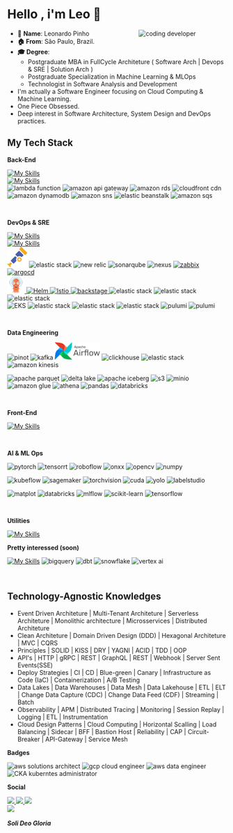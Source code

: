 # Hello , i'm Leo 👋
<img align="right" width="40%" src="./assets/757a4ed3d9e6fdf7dcbbad972bd2e72c.gif" alt="coding developer" />


- 📄 **Name**: Leonardo Pinho
- **🏠 From**: São Paulo, Brazil.
- **🎓 Degree**: 
  - Postgraduate MBA in FullCycle Architeture ( Software Arch | Devops & SRE | Solution Arch )
  - Postgraduate Specialization in Machine Learning & MLOps
  - Technologist in Software Analysis and Development
- I'm actually a Software Engineer focusing on Cloud Computing & Machine Learning.
- One Piece Obsessed.
- Deep interest in Software Architecture, System Design and DevOps practices.
## My Tech Stack

**Back-End**

[![My Skills](https://skillicons.dev/icons?i=golang,java,spring,python,flask,django,nodejs,nestjs,express,fastify&theme=light)]()
<br/>
[![My Skills](https://skillicons.dev/icons?i=rabbitmq,kafka,graphql,redis,mysql,postgresql,dynamodb,mongodb,elasticsearch&theme=light)]()
<br/> 
<img alt="lambda function" src="https://cloud-icons.onemodel.app/aws/Architecture-Service-Icons_01312023/Arch_Compute/64/Arch_AWS-Lambda_64.svg" width="46px" height="46px">
<img alt="amazon api gateway" src="https://cloud-icons.onemodel.app/aws/Architecture-Service-Icons_01312023/Arch_App-Integration/Arch_48/Arch_%20Amazon-API-Gateway_48.svg" width="46px" height="46px">
<img alt="amazon rds" src="https://cloud-icons.onemodel.app/aws/Architecture-Service-Icons_01312023/Arch_Database/64/Arch_Amazon-RDS_64.svg" width="46px" height="46px">
<img alt="cloudfront cdn" src="https://cloud-icons.onemodel.app/aws/Architecture-Service-Icons_01312023/Arch_Networking-Content-Delivery/64/Arch_Amazon-CloudFront_64.svg" width="46px" height="46px">
<img alt="amazon dynamodb" src="https://cloud-icons.onemodel.app/aws/Architecture-Service-Icons_01312023/Arch_Database/64/Arch_Amazon-DynamoDB_64.svg" width="46px" height="46px">
<img alt="amazon sns" src="https://cloud-icons.onemodel.app/aws/Architecture-Service-Icons_01312023/Arch_App-Integration/Arch_64/Arch_Amazon-Simple-Notification-Service_64.svg" width="46px" height="46px">
<img alt="elastic beanstalk" src="https://cloud-icons.onemodel.app/aws/Architecture-Service-Icons_01312023/Arch_Compute/64/Arch_AWS-Elastic-Beanstalk_64.svg" width="46px" height="46px">
<img alt="amazon sqs" src="https://cloud-icons.onemodel.app/aws/Architecture-Service-Icons_01312023/Arch_App-Integration/Arch_64/Arch_Amazon-Simple-Queue-Service_64.svg" width="46px" height="46px">
<br/> 

<br/>

**DevOps & SRE**

[![My Skills](https://skillicons.dev/icons?i=aws,docker,kubernetes,grafana,prometheus,nginx,ansible,terraform)]()
<br/>
[![My Skills](https://skillicons.dev/icons?i=cloudflare,gcp,redhat,github,gitlab,jenkins&theme=light)]()
<br/>
<img alt="opentelemetry" src="https://raw.githubusercontent.com/github/explore/299010f22c9b4cdbaba624be73d5b0de8e23151c/topics/opentelemetry/opentelemetry.png" height="46px">
<img alt="elastic stack" src="https://cdn.freebiesupply.com/logos/large/2x/elastic-stack-logo-png-transparent.png" width="46px" height="46px">
<img alt="new relic" src="https://okitup.com/wp-content/uploads/2024/07/NewReliclogo2.jpg" height="46px">
<img alt="sonarqube" src="https://rtfm.co.ua/wp-content/uploads/2019/06/sonarqube-logo.png" width="46px" height="46px">
<img alt="nexus" src="https://www.sonatype.com/hubfs/2-2023-Product%20Logos/sonatype-repo-icon.png" width="46px" height="46px">
<a href="https://www.zabbix.com/" target="_blank" rel="noreferrer"> <img src="https://www.vectorlogo.zone/logos/zabbix/zabbix-icon.svg" alt="zabbix" width="40" height="40"/> </a>
<a href="https://www.vaultproject.io/" target="_blank" rel="noreferrer"> <img src="https://www.svgrepo.com/show/448256/vault.svg" alt="argocd" width="40" height="40"/> </a>
<br/>
<a href="https://argoproj.github.io/cd/" target="_blank" rel="noreferrer"> <img src="https://github.com/devicons/devicon/blob/master/icons/argocd/argocd-original.svg" alt="argocd" width="40" height="40"/> </a>
<a href="https://helm.sh/" target="_blank" rel="noreferrer"> <img src="https://www.vectorlogo.zone/logos/helmsh/helmsh-icon.svg" alt="Helm" width="40" height="40"/> </a>
<a href="https://istio.io" target="_blank" rel="noreferrer"> <img src="https://www.vectorlogo.zone/logos/istioio/istioio-icon.svg" alt="Istio" width="40" height="40"/> </a>
<a href="https://backstage.io/" target="_blank" rel="noreferrer"> <img src="https://backstage.io/logo_assets/svg/Icon_Gradient.svg" alt="backstage" width="40" height="40"/> </a>
<img alt="elastic stack" src="https://blog.zachinachshon.com/assets/images/containers/k3s/k3s-blog-220x230.png" width="46px" height="46px">
<img alt="elastic stack" src="https://www.ajfriesen.com/content/images/2021/06/featured-2.png" height="38px">
<img alt="elastic stack" src="https://the.binbashtheory.com/rke-logo.png" height="46px">
<br/>
<img src="http://thinkmicroservices.com/img/kubernetes/amazon-eks.png" alt="EKS" width="" height="70"/>
<img alt="elastic stack" src="https://www.svgrepo.com/show/353978/kong-icon.svg" width="38px" height="38px">
<img alt="elastic stack" src="https://www.brighttalk.com/wp-content/uploads/2019/10/Nutanix-icon.jpg" height="52px">
<img alt="elastic stack" src="https://github.com/user-attachments/assets/0a710c60-198e-4e47-be87-301057c26d7b" height="52px">
<img alt="pulumi" src="https://lh3.googleusercontent.com/yOEQ7N4BE6gDtokTzt18shxvAHDli5XhmXPQ7gi7-xF9lihW_sh1NSrJt6LGVMfQcSU866U1TdL-ABjv0cGW=w80-h80" height="52px">
<img alt="pulumi" src="https://blog.spikeseed.cloud/assets/images/posts/2024-01-25-karpenter/header.png" height="38px">
<br/> 

<br/>

**Data Engineering**

<img alt="pinot" src="https://pbs.twimg.com/profile_images/1765011034769678336/2cJ1c1M7_400x400.png" height="38px"> <img alt="kafka" src="https://miro.medium.com/v2/resize:fit:720/format:webp/1*3UxZoSLavhzV_wmGprUnIw.png" height="38px"> <img alt="elastic stack" src="https://github.com/apache/airflow/raw/19ebcac2395ef9a6b6ded3a2faa29dc960c1e635/docs/apache-airflow/img/logos/wordmark_1.png?raw=true" height="40"/> <img alt="clickhouse" src="https://clickhouse.com/_next/static/media/logo-full.ac8102d5.svg" height="30px"> <img alt="elastic stack" src="https://i0.wp.com/blog.dsacademy.com.br/wp-content/uploads/2023/06/Apache-Spark-logo.png?w=1200&ssl=1" height="40"/> <img alt="amazon kinesis" src="https://cloud-icons.onemodel.app/aws/Architecture-Service-Icons_01312023/Arch_Analytics/Arch_64/Arch_Amazon-Kinesis_64.svg" height="46">

<img alt="apache parquet" src="https://miro.medium.com/v2/resize:fit:640/format:webp/1*HxiCknjNWjwy5yGV6frukw.png" height="40"> <img alt="delta lake" src="https://camo.githubusercontent.com/e5edadcf5a70fd53f113fa35bc4ec2f994b4f811166e7685e975978cdeb9e8d8/68747470733a2f2f646f63732e64656c74612e696f2f6c61746573742f5f7374617469632f64656c74612d6c616b652d77686974652e706e67" height="40"/> <img alt="apache iceberg" src="https://www.dremio.com/wp-content/uploads/2021/06/iceberg-logo-with-name.png" height="40">  <img alt="s3" src="https://cloud-icons.onemodel.app/aws/Architecture-Service-Icons_01312023/Arch_Storage/64/Arch_Amazon-Simple-Storage-Service_64.svg" height="46"> <img alt="minio" src="https://artifacthub.io/image/aec2a822-2a3f-41a6-8a71-57c5d75d011e@3x" height="40"> <img alt="amazon glue" src="https://cloud-icons.onemodel.app/aws/Architecture-Service-Icons_01312023/Arch_Analytics/Arch_64/Arch_AWS-Glue_64.svg" height="46">  <img alt="athena" src="https://cloud-icons.onemodel.app/aws/Architecture-Service-Icons_01312023/Arch_Analytics/Arch_64/Arch_Amazon-Athena_64.svg" height="46"> <img alt="pandas" src="https://miro.medium.com/v2/resize:fit:770/1*pJnfAWcDbz7qnQr7at3jkw.png" height="35">  <img alt="databricks" src="https://upload.wikimedia.org/wikipedia/commons/archive/6/63/20230109143553%21Databricks_Logo.png" height="45">
<br/> 

<br/>

**Front-End**

[//]: # (![alt text]&#40;./assets/icons/nextjs/nextjs-original-wordmark.svg "Logo Title Text 1"&#41;)
[![My Skills](https://skillicons.dev/icons?i=ts,html,css,tailwind,react,next)]()
<br/> 

<br/>

**AI & ML Ops**

<img alt="pytorch" src="https://venturebeat.com/wp-content/uploads/2022/12/PyTorch-logo_120222.jpg?w=750" height="32"> <img alt="tensorrt" src="https://docscontent.nvidia.com/dims4/default/31e9ab4/2147483647/strip/true/crop/980x552+105+0/resize/1000x563!/quality/90/?url=https%3A%2F%2Fk3-prod-nvidia-docs.s3.us-west-2.amazonaws.com%2Fbrightspot%2F1e%2Fcb%2F053bae0a4f15a0672037a721be67%2Ftensorrt-logo.png" height="32"> <img alt="roboflow" src="https://d7umqicpi7263.cloudfront.net/img/product/8305253e-2066-4396-9e9a-f0f9b97e75b9.png" height="32"> <img alt="onxx" src="https://miro.medium.com/v2/resize:fit:1200/1*B2T8bycSeIhPFooIwGf8fw.png" height="48"> <img alt="opencv" src="https://upload.wikimedia.org/wikipedia/commons/thumb/d/d2/OpenCV_logo_black.svg/1200px-OpenCV_logo_black.svg.png" height="48"> <img alt="numpy" src="https://neuraspike.com/wp-content/uploads/2020/11/thumbnail_numpy_tutorial_logo-neuraspike.png.png" height="48"> 

<img alt="kubeflow" src="https://user-images.githubusercontent.com/5319646/37641015-10cb00f6-2c53-11e8-9195-65f2dbc60955.jpg" height="45"> <img alt="sagemaker" src="https://cloud-icons.onemodel.app/aws/Architecture-Service-Icons_01312023/Arch_Machine-Learning/64/Arch_Amazon-SageMaker_64.svg" height="45"> <img alt="torchvision" src="https://torch.mlverse.org/css/images/hex/torchvision.png" height="45"> <img alt="cuda" src="https://www.incredibuild.com/wp-content/uploads/2021/03/Asset-1901-1.png" height="45"> <img alt="yolo" src="https://i2.wp.com/miro.medium.com/v2/resize:fit:669/1*j25XlCGyVIqwk-c6BQMo_g.png?w=535&resize=535,276&ssl=1" height="45"> <img alt="labelstudio" src="https://labelstud.io/og-image.png" height="45">

<img alt="matplot" src="https://miro.medium.com/v2/resize:fit:952/1*trEHx4IunHP5eElPXFlA8w.jpeg" height="35"> <img alt="databricks" src="https://upload.wikimedia.org/wikipedia/commons/archive/6/63/20230109143553%21Databricks_Logo.png" height="45"> <img alt="mlflow" src="https://www.bigdatawire.com/wp-content/uploads/2018/06/MLflow-logo-768x435.png" height="48">
<img alt="scikit-learn" src="https://upload.wikimedia.org/wikipedia/commons/thumb/0/05/Scikit_learn_logo_small.svg/1200px-Scikit_learn_logo_small.svg.png" height="45"> <img alt="tensorflow" src="https://www.techcentral.ie/wp-content/uploads/2017/08/TensorFlow_logo_web.jpg" height="45">

<br/> 

**Utilities**

[![My Skills](https://skillicons.dev/icons?i=postman,vim,idea,vscode,linux,bash)]()

**Pretty interessed (soon)**

[![My Skills](https://skillicons.dev/icons?i=cassandra,openshift&theme=light)]()
<img alt="bigquery" src="https://cdn.worldvectorlogo.com/logos/google-bigquery-logo-1.svg" height="38px">
<img alt="dbt" src="https://seeklogo.com/images/D/dbt-logo-500AB0BAA7-seeklogo.com.png" height="38px">
<img alt="snowflake" src="https://upload.wikimedia.org/wikipedia/commons/f/ff/Snowflake_Logo.svg" height="30px">
<img alt="vertex ai" src="https://miro.medium.com/v2/resize:fit:786/format:webp/1*r-iod_ZxZQLy_dFoay52cA.png" height="45">

<br/>

## Technology-Agnostic Knowledges

- Event Driven Architeture | Multi-Tenant Architeture | Serverless Architeture | Monolithic architecture | Microsservices | Distributed Architeture
- Clean Architeture | Domain Driven Design (DDD) | Hexagonal Architeture | MVC | CQRS
- Principles | SOLID | KISS | DRY | YAGNI | ACID  | TDD | OOP
- API's | HTTP | gRPC | REST | GraphQL | REST | Webhook | Server Sent Events(SSE)
- Deploy Strategies | CI | CD | Blue-green | Canary | Infrastructure as Code (IaC) | Containerization | A/B Testing
- Data Lakes | Data Warehouses | Data Mesh | Data Lakehouse | ETL | ELT | Change Data Capture (CDC) | Change Data Feed (CDF) | Streaming | Batch
- Observability | APM | Distributed Tracing | Monitoring | Session Replay | Logging | ETL | Instrumentation
- Cloud Design Patterns | Cloud Computing | Horizontal Scalling | Load Balancing | Sidecar | BFF | Bastion Host | Reliability | CAP | Circuit-Breaker | API-Gateway | Service Mesh

**Badges**

<img alt="aws solutions architect" src="https://images.credly.com/size/340x340/images/0e284c3f-5164-4b21-8660-0d84737941bc/image.png" height="150px"> <img alt="gcp cloud engineer" src="https://images.credly.com/size/340x340/images/08096465-cbfc-4c3e-93e5-93c5aa61f23e/image.png" height="140px"> <img alt="aws data engineer" src="https://images.credly.com/size/680x680/images/e5c85d7f-4e50-431e-b5af-fa9d9b0596e7/image.png" height="150px">  <img alt="CKA kuberntes administrator" src="https://images.credly.com/size/340x340/images/8b8ed108-e77d-4396-ac59-2504583b9d54/cka_from_cncfsite__281_29.png" height="160px">

**Social**

<div>
    <a target='_blank' href="https://www.linkedin.com/in/leonardo-pinho-09429b262/">
        <img src="https://img.shields.io/badge/LinkedIn-0077B5?style=for-the-badge&logo=linkedin&logoColor=white">
    </a>
    <a target='_blank' href="https://discord.com/users/206650261173829642">
        <img src="https://img.shields.io/badge/Discord-%235865F2.svg?style=for-the-badge&logo=discord&logoColor=white">
    </a>
    <a target='_blank' href="https://gitlab.com/leothenardo">
        <img src="https://img.shields.io/badge/Gitlab-FF7D19.svg?style=for-the-badge&logo=gitlab&logoColor=white">
    </a>
</div>
<img src="https://github-readme-stats.vercel.app/api/top-langs/?username=leo-the-nardo&hide=html,powershell,shell,css&size_weight=0.03&count_weight=0&langs_count=5&layout=compact&theme=default">

___Soli Deo Gloria___
